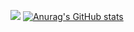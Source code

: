 <a href="https://wakatime.com"><img src="https://wakatime.com/share/@87dde937-7860-4ec5-8078-62e3c1247efc/91edfa2b-c93a-45e2-a7a1-97fb45595b39.png" /></a>
[![Anurag's GitHub stats](https://github-readme-stats.vercel.app/api?Sammy051=anuraghazra)](https://github.com/anuraghazra/github-readme-stats)
